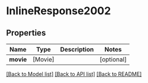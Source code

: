 # InlineResponse2002

## Properties
Name | Type | Description | Notes
------------ | ------------- | ------------- | -------------
**movie** | [Movie] |  | [optional] 

[[Back to Model list]](../README.md#documentation-for-models) [[Back to API list]](../README.md#documentation-for-api-endpoints) [[Back to README]](../README.md)


